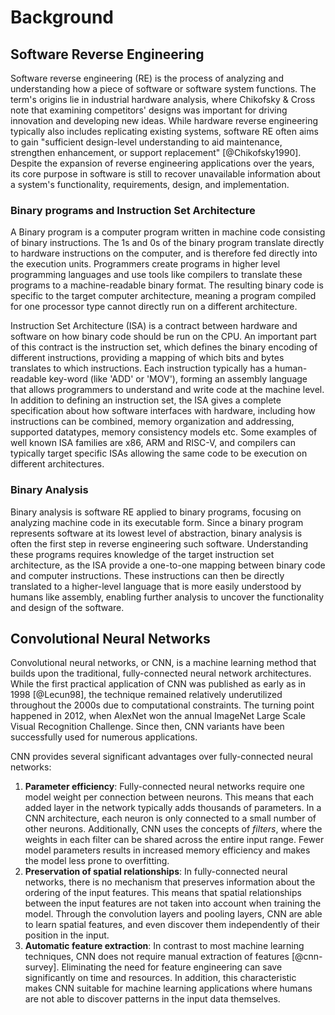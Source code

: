 # Background

## Software Reverse Engineering

Software reverse engineering (RE) is the process of analyzing and understanding how a piece of software or software system functions. The term's origins lie in industrial hardware analysis, where Chikofsky & Cross note that examining competitors' designs was important for driving innovation and developing new ideas. While hardware reverse engineering typically also includes replicating existing systems, software RE often aims to gain "sufficient design-level understanding to aid maintenance, strengthen enhancement, or support replacement" [@Chikofsky1990]. Despite the expansion of reverse engineering applications over the years, its core purpose in software is still to recover unavailable information about a system's functionality, requirements, design, and implementation.

### Binary programs and Instruction Set Architecture

A Binary program is a computer program written in machine code consisting of binary instructions. The 1s and 0s of the binary program translate directly to hardware instructions on the computer, and is therefore fed directly into the execution units. Programmers create programs in higher level programming languages and use tools like compilers to translate these programs to a machine-readable binary format. The resulting binary code is specific to the target computer architecture, meaning a program compiled for one processor type cannot directly run on a different architecture.

Instruction Set Architecture (ISA) is a contract between hardware and software on how binary code should be run on the CPU. An important part of this contract is the instruction set, which defines the binary encoding of different instructions, providing a mapping of which bits and bytes translates to which instructions. Each instruction typically has a human-readable key-word (like 'ADD' or 'MOV'), forming an assembly language that allows programmers to understand and write code at the machine level. In addition to defining an instruction set, the ISA gives a complete specification about how software interfaces with hardware, including how instructions can be combined, memory organization and addressing, supported datatypes, memory consistency models etc. Some examples of well known ISA families are x86, ARM and RISC-V, and compilers can typically target specific ISAs allowing the same code to be execution on different architectures.

### Binary Analysis

Binary analysis is software RE applied to binary programs, focusing on analyzing machine code in its executable form. Since a binary program represents software at its lowest level of abstraction, binary analysis is often the first step in reverse engineering such software. Understanding these programs requires knowledge of the target instruction set architecture, as the ISA provide a one-to-one mapping between binary code and computer instructions. These instructions can then be directly translated to a higher-level language that is more easily understood by humans like assembly, enabling further analysis to uncover the functionality and design of the software.

## Convolutional Neural Networks

Convolutional neural networks, or CNN, is a machine learning method that builds upon the traditional, fully-connected neural network architectures. While the first practical application of CNN was published as early as in 1998 [@Lecun98], the technique remained relatively underutilized throughout the 2000s due to computational constraints. The turning point happened in 2012, when AlexNet won the annual ImageNet Large Scale Visual Recognition Challenge. Since then, CNN variants have been successfully used for numerous applications.

CNN provides several significant advantages over fully-connected neural networks:

1. **Parameter efficiency**: Fully-connected neural networks require one model weight per connection between neurons. This means that each added layer in the network typically adds thousands of parameters. In a CNN architecture, each neuron is only connected to a small number of other neurons. Additionally, CNN uses the concepts of _filters_, where the weights in each filter can be shared across the entire input range. Fewer model parameters results in increased memory efficiency and makes the model less prone to overfitting.
2. **Preservation of spatial relationships**: In fully-connected neural networks, there is no mechanism that preserves information about the ordering of the input features. This means that spatial relationships between the input features are not taken into account when training the model. Through the convolution layers and pooling layers, CNN are able to learn spatial features, and even discover them independently of their position in the input.
3. **Automatic feature extraction**: In contrast to most machine learning techniques, CNN does not require manual extraction of features [@cnn-survey]. Eliminating the need for feature engineering can save significantly on time and resources. In addition, this characteristic makes CNN suitable for machine learning applications where humans are not able to discover patterns in the input data themselves.

